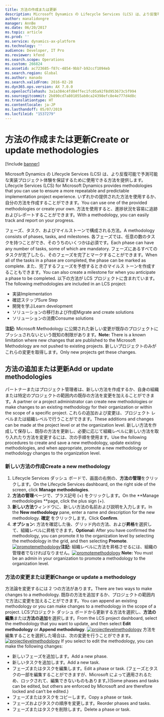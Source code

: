 ```yaml
---
title: 方法の作成または更新
description: Microsoft Dynamics の Lifecycle Services (LCS) は、より反復可能で予測可能な実装プロジェクト体験を保証するために使用できる方法を提供します。 いずれかの提供された方法を使用するか、自分の方法を作成することができます。 方法を使用すると、進捗状況を容易に追跡およびレポートすることができます。
author: manalidongre
manager: AnnBe
ms.date: 06/20/2017
ms.topic: article
ms.prod: ''
ms.service: dynamics-ax-platform
ms.technology: ''
audience: Developer, IT Pro
ms.reviewer: kfend
ms.search.scope: Operations
ms.custom: 266824
ms.assetid: ac723685-f87c-4854-9bb7-b92ccf1094eb
ms.search.region: Global
ms.author: manado
ms.search.validFrom: 2016-02-28
ms.dyn365.ops.version: AX 7.0.0
ms.openlocfilehash: 3a1a384c4fd04ffec1fc05a92f8d953673c5f994
ms.sourcegitcommit: 2b890cd7a801055ab0ca24398efc8e4e777d4d8c
ms.translationtype: HT
ms.contentlocale: ja-JP
ms.lasthandoff: 05/07/2019
ms.locfileid: "1537279"
---
```

# <a name="create-or-update-methodologies"></a><span data-ttu-id="6b515-105">方法の作成または更新</span><span class="sxs-lookup"><span data-stu-id="6b515-105">Create or update methodologies</span></span>

[!include [banner](../includes/banner.md)]

<span data-ttu-id="6b515-106">Microsoft Dynamics の Lifecycle Services (LCS) は、より反復可能で予測可能な実装プロジェクト体験を保証するために使用できる方法を提供します。</span><span class="sxs-lookup"><span data-stu-id="6b515-106">Lifecycle Services (LCS) for Microsoft Dynamics provides methodologies that you can use to ensure a more repeatable and predictable implementation project experience.</span></span> <span data-ttu-id="6b515-107">いずれかの提供された方法を使用するか、自分の方法を作成することができます。</span><span class="sxs-lookup"><span data-stu-id="6b515-107">You can use one of the provided methodologies or create your own.</span></span> <span data-ttu-id="6b515-108">方法を使用すると、進捗状況を容易に追跡およびレポートすることができます。</span><span class="sxs-lookup"><span data-stu-id="6b515-108">With a methodology, you can easily track and report on your progress.</span></span>

<span data-ttu-id="6b515-109">フェーズ、タスク、およびマイルストーンで構成される方法。</span><span class="sxs-lookup"><span data-stu-id="6b515-109">A methodology consists of phases, tasks, and milestones.</span></span> <span data-ttu-id="6b515-110">各フェーズでは、任意の数のタスクを持つことができ、そのうちのいくつかは必須です。</span><span class="sxs-lookup"><span data-stu-id="6b515-110">Each phase can have any number of tasks, some of which are mandatory.</span></span> <span data-ttu-id="6b515-111">フェーズにあるすべてのタスクが完了したら、そのフェーズを完了とマークすることができます。</span><span class="sxs-lookup"><span data-stu-id="6b515-111">When all of the tasks in a phase are completed, the phase can be marked as complete.</span></span> <span data-ttu-id="6b515-112">また、完了するフェーズを予想するときのマイルス トーンを作成することもできます。</span><span class="sxs-lookup"><span data-stu-id="6b515-112">You can also create a milestone for when you anticipate a phase to be completed.</span></span> <span data-ttu-id="6b515-113">以下の方法が LCS プロジェクトに含まれています。</span><span class="sxs-lookup"><span data-stu-id="6b515-113">The following methodologies are included in an LCS project:</span></span>

-   <span data-ttu-id="6b515-114">実装</span><span class="sxs-lookup"><span data-stu-id="6b515-114">Implementation</span></span>
-   <span data-ttu-id="6b515-115">確認ステップ</span><span class="sxs-lookup"><span data-stu-id="6b515-115">Sure Step</span></span>
-   <span data-ttu-id="6b515-116">開発を学ぶ</span><span class="sxs-lookup"><span data-stu-id="6b515-116">Learn development</span></span>
-   <span data-ttu-id="6b515-117">ソリューションの移行および作成</span><span class="sxs-lookup"><span data-stu-id="6b515-117">Migrate and create solutions</span></span>
-   <span data-ttu-id="6b515-118">ソリューションの消費</span><span class="sxs-lookup"><span data-stu-id="6b515-118">Consume solutions</span></span>

<span data-ttu-id="6b515-119">**注記:** Microsoft Methodology に公開された新しい変更が既存のプロジェクトにプッシュされないという既知の制限があります。</span><span class="sxs-lookup"><span data-stu-id="6b515-119">**Note:** There is a known limitation where new changes that are published to the Microsoft Methodology are not pushed to existing projects.</span></span> <span data-ttu-id="6b515-120">新しいプロジェクトのみがこれらの変更を取得します。</span><span class="sxs-lookup"><span data-stu-id="6b515-120">Only new projects get these changes.</span></span>

## <a name="add-or-update-methodologies"></a><span data-ttu-id="6b515-121">方法の追加または更新</span><span class="sxs-lookup"><span data-stu-id="6b515-121">Add or update methodologies</span></span>

<span data-ttu-id="6b515-122">パートナーまたはプロジェクト管理者は、新しい方法を作成するか、自身の組織または特定のプロジェクトの範囲内の既存の方法を変更を加えることができます。</span><span class="sxs-lookup"><span data-stu-id="6b515-122">A partner or a project administrator can create new methodologies or make changes to an existing methodology for their organization or within the scope of a specific project.</span></span> <span data-ttu-id="6b515-123">これらの追加および変更は、プロジェクト レベルまたは組織レベルで行うことができます。</span><span class="sxs-lookup"><span data-stu-id="6b515-123">These additions and changes can be made at the project level or at the organization level.</span></span> <span data-ttu-id="6b515-124">新しい方法を作成して保存し、既存の方法を更新し、必要に応じて組織レベルに新しい方法を取り入れたり方法を変更するには、次の手順を使用ます。</span><span class="sxs-lookup"><span data-stu-id="6b515-124">Use the following procedures to create and save a new methodology, update existing methodologies, and when appropriate, promote a new methodology or methodology changes to the organization level.</span></span>

### <a name="create-a-new-methodology"></a><span data-ttu-id="6b515-125">新しい方法の作成</span><span class="sxs-lookup"><span data-stu-id="6b515-125">Create a new methodology</span></span>
1.  <span data-ttu-id="6b515-126">Lifecycle Services ダッシュ ボードで、画面の右側の、**方法の管理**をクリックします。</span><span class="sxs-lookup"><span data-stu-id="6b515-126">On the Lifecycle Services dashboard, on the right side of the screen, click **Manage methodologies**.</span></span>
2.  <span data-ttu-id="6b515-127">**方法の管理**ページで、プラス記号 (+) をクリックします。</span><span class="sxs-lookup"><span data-stu-id="6b515-127">On the \*\*Manage methodologies \*\*page, click the plus sign (+).</span></span>
3.  <span data-ttu-id="6b515-128">**新しい方法**ウィンドウに、新しい方法の名前および説明を入力します。</span><span class="sxs-lookup"><span data-stu-id="6b515-128">In the **New methodology** pane, enter a name and description for the new methodology.</span></span> <span data-ttu-id="6b515-129">**確定** をクリックします。</span><span class="sxs-lookup"><span data-stu-id="6b515-129">Click **Confirm**.</span></span>
4.  <span data-ttu-id="6b515-130">**オプション:** 方法を確認した後、グリッド内の方法、および**昇格**を選択して、組織レベルに昇格できます。</span><span class="sxs-lookup"><span data-stu-id="6b515-130">**Optional:** After you have confirmed the methodology, you can promote it to the organization level by selecting the methodology in the grid, and then selecting **Promote**.</span></span> <span data-ttu-id="6b515-131">[![promotemethodology](./media/promotemethodology-1024x506.jpg)](./media/promotemethodology.jpg)**注記:** 組織レベルに方法を昇格させるには、組織の管理者でなければなりません。</span><span class="sxs-lookup"><span data-stu-id="6b515-131">[![promotemethodology](./media/promotemethodology-1024x506.jpg)](./media/promotemethodology.jpg) **Note:** You must be an admin in your organization to promote a methodology to the organization level.</span></span>

### <a name="change-or-update-a-methodology"></a><span data-ttu-id="6b515-132">方法の変更または更新</span><span class="sxs-lookup"><span data-stu-id="6b515-132">Change or update a methodology</span></span>
<span data-ttu-id="6b515-133">方法論を変更するには 2 つの方法があります。</span><span class="sxs-lookup"><span data-stu-id="6b515-133">There are two ways to make changes to a methodology.</span></span> <span data-ttu-id="6b515-134">既存の方法を追加するか、プロジェクトの範囲内で方法に変更を加えることができます。</span><span class="sxs-lookup"><span data-stu-id="6b515-134">You can append an existing methodology or you can make changes to a methodology in the scope of a project.</span></span> <span data-ttu-id="6b515-135">LCSプロジェクト ダッシュ ボードから更新する方法を選択し、**方法の編集**または**方法の追加**を選択します。</span><span class="sxs-lookup"><span data-stu-id="6b515-135">From the LCS project dashboard, select the methodology that you want to update, and then select **Edit methodology** or **Append methodology**.</span></span> <span data-ttu-id="6b515-136">[![projectlevelmethodology](./media/projectlevelmethodology-1024x494.jpg)](./media/projectlevelmethodology.jpg) 方法を編集することを選択した場合は、次の変更を行うことができます。</span><span class="sxs-lookup"><span data-stu-id="6b515-136">[![projectlevelmethodology](./media/projectlevelmethodology-1024x494.jpg)](./media/projectlevelmethodology.jpg) If you select to edit the methodology, you can make the following changes:</span></span>

-   <span data-ttu-id="6b515-137">新しいフェーズを追加します。</span><span class="sxs-lookup"><span data-stu-id="6b515-137">Add a new phase.</span></span>
-   <span data-ttu-id="6b515-138">新しいタスクを追加します。</span><span class="sxs-lookup"><span data-stu-id="6b515-138">Add a new task.</span></span>
-   <span data-ttu-id="6b515-139">フェーズまたはタスクを編集します。</span><span class="sxs-lookup"><span data-stu-id="6b515-139">Edit a phase or task.</span></span> <span data-ttu-id="6b515-140">(フェーズとタスクの一部を編集することができますが、Microsoft によって適用されるため、ロックされて、編集できないものもあります。)</span><span class="sxs-lookup"><span data-stu-id="6b515-140">(Some phases and tasks can be edited, but others are enforced by Microsoft and are therefore locked and can’t be edited.)</span></span>
-   <span data-ttu-id="6b515-141">フェーズまたはタスクをコピーします。</span><span class="sxs-lookup"><span data-stu-id="6b515-141">Copy a phase or task.</span></span>
-   <span data-ttu-id="6b515-142">フェーズおよびタスクの順序を変更します。</span><span class="sxs-lookup"><span data-stu-id="6b515-142">Reorder phases and tasks.</span></span>
-   <span data-ttu-id="6b515-143">フェーズまたはタスクを削除します。</span><span class="sxs-lookup"><span data-stu-id="6b515-143">Delete a phase or task.</span></span>




